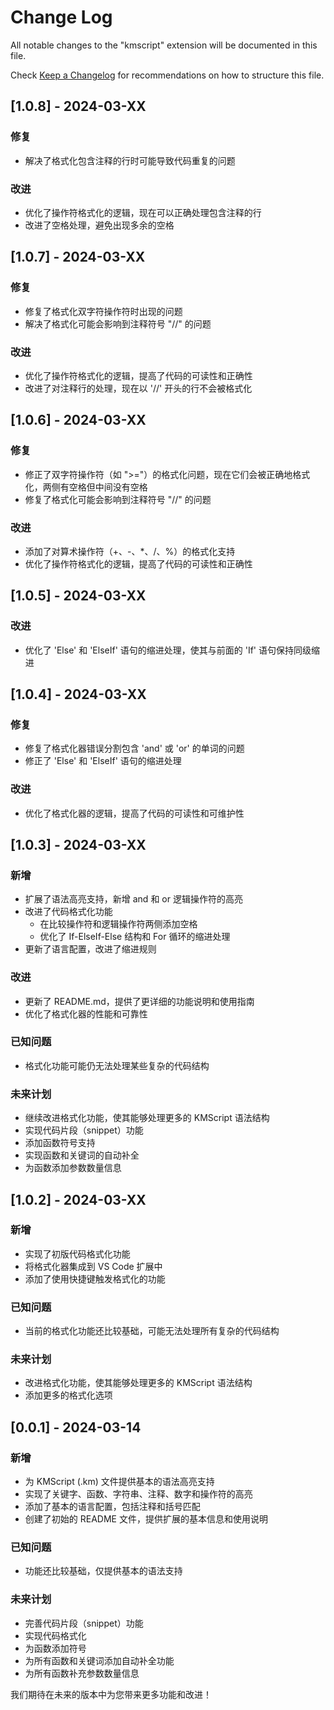 # Change Log

All notable changes to the "kmscript" extension will be documented in this file.

Check [Keep a Changelog](http://keepachangelog.com/) for recommendations on how to structure this file.

## [1.0.8] - 2024-03-XX

### 修复

- 解决了格式化包含注释的行时可能导致代码重复的问题

### 改进

- 优化了操作符格式化的逻辑，现在可以正确处理包含注释的行
- 改进了空格处理，避免出现多余的空格

## [1.0.7] - 2024-03-XX

### 修复

- 修复了格式化双字符操作符时出现的问题
- 解决了格式化可能会影响到注释符号 "//" 的问题

### 改进

- 优化了操作符格式化的逻辑，提高了代码的可读性和正确性
- 改进了对注释行的处理，现在以 '//' 开头的行不会被格式化

## [1.0.6] - 2024-03-XX

### 修复

- 修正了双字符操作符（如 ">="）的格式化问题，现在它们会被正确地格式化，两侧有空格但中间没有空格
- 修复了格式化可能会影响到注释符号 "//" 的问题

### 改进

- 添加了对算术操作符（+、-、*、/、%）的格式化支持
- 优化了操作符格式化的逻辑，提高了代码的可读性和正确性

## [1.0.5] - 2024-03-XX

### 改进

- 优化了 'Else' 和 'ElseIf' 语句的缩进处理，使其与前面的 'If' 语句保持同级缩进

## [1.0.4] - 2024-03-XX

### 修复

- 修复了格式化器错误分割包含 'and' 或 'or' 的单词的问题
- 修正了 'Else' 和 'ElseIf' 语句的缩进处理

### 改进

- 优化了格式化器的逻辑，提高了代码的可读性和可维护性

## [1.0.3] - 2024-03-XX

### 新增

- 扩展了语法高亮支持，新增 and 和 or 逻辑操作符的高亮
- 改进了代码格式化功能
  - 在比较操作符和逻辑操作符两侧添加空格
  - 优化了 If-ElseIf-Else 结构和 For 循环的缩进处理
- 更新了语言配置，改进了缩进规则

### 改进

- 更新了 README.md，提供了更详细的功能说明和使用指南
- 优化了格式化器的性能和可靠性

### 已知问题

- 格式化功能可能仍无法处理某些复杂的代码结构

### 未来计划

- 继续改进格式化功能，使其能够处理更多的 KMScript 语法结构
- 实现代码片段（snippet）功能
- 添加函数符号支持
- 实现函数和关键词的自动补全
- 为函数添加参数数量信息

## [1.0.2] - 2024-03-XX

### 新增

- 实现了初版代码格式化功能
- 将格式化器集成到 VS Code 扩展中
- 添加了使用快捷键触发格式化的功能

### 已知问题

- 当前的格式化功能还比较基础，可能无法处理所有复杂的代码结构

### 未来计划

- 改进格式化功能，使其能够处理更多的 KMScript 语法结构
- 添加更多的格式化选项

## [0.0.1] - 2024-03-14

### 新增

- 为 KMScript (.km) 文件提供基本的语法高亮支持
- 实现了关键字、函数、字符串、注释、数字和操作符的高亮
- 添加了基本的语言配置，包括注释和括号匹配
- 创建了初始的 README 文件，提供扩展的基本信息和使用说明

### 已知问题

- 功能还比较基础，仅提供基本的语法支持

### 未来计划

- 完善代码片段（snippet）功能
- 实现代码格式化
- 为函数添加符号
- 为所有函数和关键词添加自动补全功能
- 为所有函数补充参数数量信息

我们期待在未来的版本中为您带来更多功能和改进！